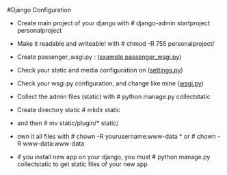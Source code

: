 #Django Configuration

- Create main project of your django with # django-admin startproject personalproject
- Make it readable and writeable! with # chmod -R 755 personalproject/
- Create passenger_wsgi.py : ([example passenger_wsgi.py](https://github.com/ariq01/django-passenger-nginx/blob/master/djangofiles/personalproject/passenger_wsgi.py))
- Check your static and media configuration on ([settings.py](https://github.com/ariq01/django-passenger-nginx/blob/master/djangofiles/personalproject/personalproject/settings.py#L102-L116))
- Check your wsgi.py configuration, and change like mine ([wsgi.py](https://github.com/ariq01/django-passenger-nginx/blob/master/djangofiles/personalproject/personalproject/wsgi.py))
- Collect the admin files (static) with # python manage.py collectstatic
- Create directory static # mkdir static
- and then # mv static/plugin/* static/
- own it all files with # chown -R yourusername:www-data * 
  or # chown -R www-data:www-data



- if you install new app on your django, you must # python manage.py collectstatic 
  to get static files of your new app
